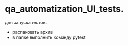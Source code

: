 # qa_automatization_UI_tests.

для запуска тестов:
- распаковать архив
- в папке выполнить команду pytest
